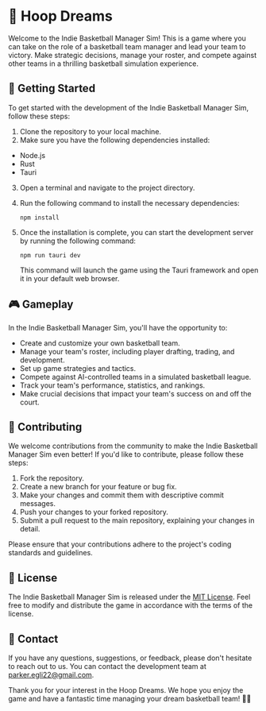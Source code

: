 # 🏀 Hoop Dreams

Welcome to the Indie Basketball Manager Sim! This is a game where you can take on the role of a basketball team manager and lead your team to victory. Make strategic decisions, manage your roster, and compete against other teams in a thrilling basketball simulation experience.

## 🚀 Getting Started

To get started with the development of the Indie Basketball Manager Sim, follow these steps:

1. Clone the repository to your local machine.
2. Make sure you have the following dependencies installed:
- Node.js
- Rust
- Tauri
3. Open a terminal and navigate to the project directory.
4. Run the following command to install the necessary dependencies:

   ```
   npm install
   ```

5. Once the installation is complete, you can start the development server by running the following command:

   ```
   npm run tauri dev
   ```

   This command will launch the game using the Tauri framework and open it in your default web browser.

## 🎮 Gameplay

In the Indie Basketball Manager Sim, you'll have the opportunity to:

- Create and customize your own basketball team.
- Manage your team's roster, including player drafting, trading, and development.
- Set up game strategies and tactics.
- Compete against AI-controlled teams in a simulated basketball league.
- Track your team's performance, statistics, and rankings.
- Make crucial decisions that impact your team's success on and off the court.

## 🤝 Contributing

We welcome contributions from the community to make the Indie Basketball Manager Sim even better! If you'd like to contribute, please follow these steps:

1. Fork the repository.
2. Create a new branch for your feature or bug fix.
3. Make your changes and commit them with descriptive commit messages.
4. Push your changes to your forked repository.
5. Submit a pull request to the main repository, explaining your changes in detail.

Please ensure that your contributions adhere to the project's coding standards and guidelines.

## 📄 License

The Indie Basketball Manager Sim is released under the [MIT License](LICENSE). Feel free to modify and distribute the game in accordance with the terms of the license.

## 📧 Contact

If you have any questions, suggestions, or feedback, please don't hesitate to reach out to us. You can contact the development team at [parker.egli22@gmail.com](mailto:parker.egli22@gmail.com).

Thank you for your interest in the Hoop Dreams. We hope you enjoy the game and have a fantastic time managing your dream basketball team! 🏀✨
